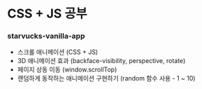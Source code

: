 # CSS + JS 공부

### starvucks-vanilla-app
- 스크롤 애니메이션 (CSS + JS)
- 3D 애니메이션 효과 (backface-visibility, perspective, rotate)
- 페이지 상동 이동 (window.scrollTop)
- 랜덤하게 동작하는 애니메이션 구현하기 (random 함수 사용 - 1 ~ 10)
